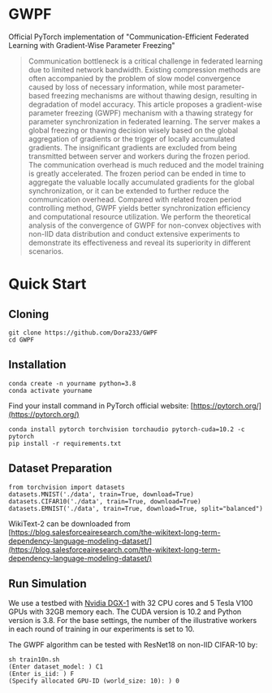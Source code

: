 # GWPF
Official PyTorch implementation of "Communication-Efficient Federated Learning with Gradient-Wise Parameter Freezing"<br>
>Communication bottleneck is a critical challenge in federated learning due to limited network bandwidth. Existing compression methods are often accompanied by the problem of slow model convergence caused by loss of necessary information, while most parameter-based freezing mechanisms are without thawing design, resulting in degradation of model accuracy. This article proposes a gradient-wise parameter freezing (GWPF) mechanism with a thawing strategy for parameter synchronization in federated learning. The server makes a global freezing or thawing decision wisely based on the global aggregation of gradients or the trigger of locally accumulated gradients. The insignificant gradients are excluded from being transmitted between server and workers during the frozen period. The communication overhead is much reduced and the model training is greatly accelerated. The frozen period can be ended in time to aggregate the valuable locally accumulated gradients for the global synchronization, or it can be extended to further reduce the communication overhead. Compared with related frozen period controlling method, GWPF yields better synchronization efficiency and computational resource utilization. We perform the theoretical analysis of the convergence of GWPF for non-convex objectives with non-IID data distribution and conduct extensive experiments to demonstrate its effectiveness and reveal its superiority in different scenarios.
# Quick Start
## Cloning
```
git clone https://github.com/Dora233/GWPF
cd GWPF
```
## Installation
```
conda create -n yourname python=3.8
conda activate yourname
```
Find your install command in PyTorch official website: [https://pytorch.org/](https://pytorch.org/)
```
conda install pytorch torchvision torchaudio pytorch-cuda=10.2 -c pytorch
pip install -r requirements.txt
```
## Dataset Preparation
```
from torchvision import datasets
datasets.MNIST('./data', train=True, download=True)
datasets.CIFAR10('./data', train=True, download=True)
datasets.EMNIST('./data', train=True, download=True, split="balanced")
```
WikiText-2 can be downloaded from 
[https://blog.salesforceairesearch.com/the-wikitext-long-term-dependency-language-modeling-dataset/](https://blog.salesforceairesearch.com/the-wikitext-long-term-dependency-language-modeling-dataset/)

## Run Simulation
We use a testbed with [Nvidia DGX-1](https://www.nvidia.cn/data-center/dgx-1/) with 32 CPU cores and 5 Tesla V100 GPUs with 32GB memory each. The CUDA version is 10.2 and Python version is 3.8. For the base settings, the number of the illustrative workers in each round of training in our experiments is set to 10.<br>

The GWPF algorithm can be tested with ResNet18 on non-IID CIFAR-10 by:
```
sh train10n.sh
(Enter dataset_model: ) C1
(Enter is_iid: ) F
(Specify allocated GPU-ID (world_size: 10): ) 0
```